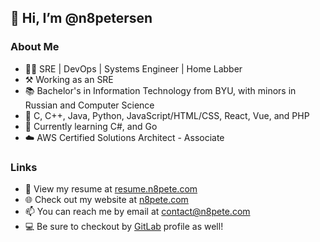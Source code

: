## 👋 Hi, I’m @n8petersen
### About Me
- 🧑‍💻 SRE | DevOps | Systems Engineer | Home Labber
- ⚒️ Working as an SRE
- 📚 Bachelor's in Information Technology from BYU, with minors in Russian and Computer Science
- 🧠 C, C++, Java, Python, JavaScript/HTML/CSS, React, Vue, and PHP
- 🌱 Currently learning C#, and Go
- ☁️ AWS Certified Solutions Architect - Associate

### Links
- 👔 View my resume at [resume.n8pete.com](https://resume.n8pete.com)
- 🌐 Check out my website at [n8pete.com](https://n8pete.com)
- 📫 You can reach me by email at [contact@n8pete.com](mailto:contact@n8pete.com)
- 💻 Be sure to checkout by [GitLab](https://github.com/n8petersen) profile as well!
